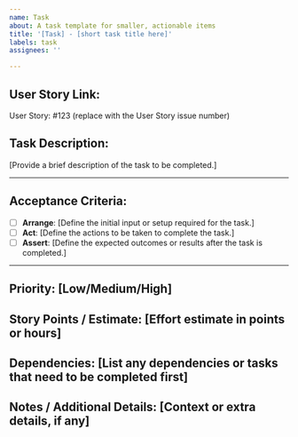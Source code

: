 ```yaml
---
name: Task
about: A task template for smaller, actionable items
title: '[Task] - [short task title here]'
labels: task
assignees: ''

---
```


## **User Story Link:**
User Story: #123 (replace with the User Story issue number)

## **Task Description:**
[Provide a brief description of the task to be completed.]

---

## **Acceptance Criteria:**
- [ ] **Arrange**: [Define the initial input or setup required for the task.]
- [ ] **Act**: [Define the actions to be taken to complete the task.]
- [ ] **Assert**: [Define the expected outcomes or results after the task is completed.]

---

## **Priority:** [Low/Medium/High]  
## **Story Points / Estimate:** [Effort estimate in points or hours]  
## **Dependencies:** [List any dependencies or tasks that need to be completed first]  
## **Notes / Additional Details:** [Context or extra details, if any]
